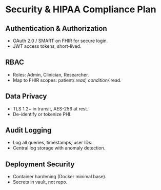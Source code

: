 # Security & HIPAA Compliance Plan

## Authentication & Authorization
- OAuth 2.0 / SMART on FHIR for secure login.
- JWT access tokens, short-lived.

## RBAC
- Roles: Admin, Clinician, Researcher.
- Map to FHIR scopes: patient/*.read, condition/*.read.

## Data Privacy
- TLS 1.2+ in transit, AES-256 at rest.
- De-identify or tokenize PHI.

## Audit Logging
- Log all queries, timestamps, user IDs.
- Central log storage with anomaly detection.

## Deployment Security
- Container hardening (Docker minimal base).
- Secrets in vault, not repo.

